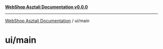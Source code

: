 [**WebShop Asztali Documentation v0.0.0**](../../README.md)

***

[WebShop Asztali Documentation](../../modules.md) / ui/main

# ui/main
